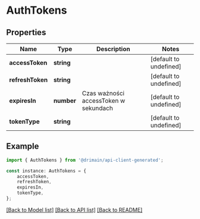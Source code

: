 # AuthTokens


## Properties

Name | Type | Description | Notes
------------ | ------------- | ------------- | -------------
**accessToken** | **string** |  | [default to undefined]
**refreshToken** | **string** |  | [default to undefined]
**expiresIn** | **number** | Czas ważności accessToken w sekundach | [default to undefined]
**tokenType** | **string** |  | [default to undefined]

## Example

```typescript
import { AuthTokens } from '@drimain/api-client-generated';

const instance: AuthTokens = {
    accessToken,
    refreshToken,
    expiresIn,
    tokenType,
};
```

[[Back to Model list]](../README.md#documentation-for-models) [[Back to API list]](../README.md#documentation-for-api-endpoints) [[Back to README]](../README.md)
